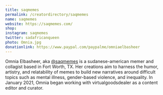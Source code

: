 ```yaml
---
title: saqmemes
permalink: /creatordirectory/saqmemes
name: saqmemes
website: https://saqmemes.com/
shop:
instagram: saqmemes
twitter: sadafricanqueen
photo: Omnia.jpg
donationlink: https://www.paypal.com/paypalme/omniaelbasheer
---
```

Omnia Elbasheer, aka [@saqmemes](https://www.instagram.com/saqmemes/) is a sudanese-american memer and collagist based in Fort Worth, TX. Her creations aim to harness the humor, artistry, and relatability of memes to build new narratives around difficult topics such as mental illness, gender-based violence, and inequality. In January 2021, Omnia began working with virtualgoodsdealer as a content editor and curator. 